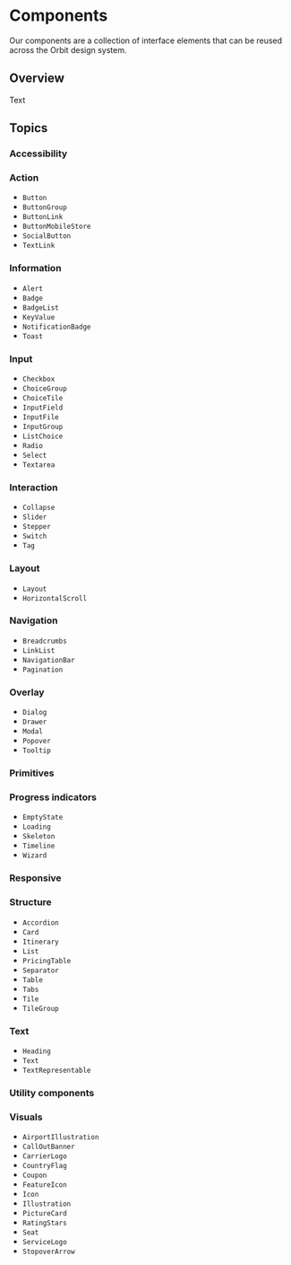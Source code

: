 # Components

Our components are a collection of interface elements that can be reused across the Orbit design system.

## Overview

<!--@START_MENU_TOKEN@-->Text<!--@END_MENU_TOKEN@-->

## Topics

### Accessibility

### Action

- ``Button``
- ``ButtonGroup``
- ``ButtonLink``
- ``ButtonMobileStore``
- ``SocialButton``
- ``TextLink``

### Information

- ``Alert``
- ``Badge``
- ``BadgeList``
- ``KeyValue``
- ``NotificationBadge``
- ``Toast``

### Input

- ``Checkbox``
- ``ChoiceGroup``
- ``ChoiceTile``
- ``InputField``
- ``InputFile``
- ``InputGroup``
- ``ListChoice``
- ``Radio``
- ``Select``
- ``Textarea``

### Interaction

- ``Collapse``
- ``Slider``
- ``Stepper``
- ``Switch``
- ``Tag``

### Layout

- ``Layout``
- ``HorizontalScroll``

### Navigation

- ``Breadcrumbs``
- ``LinkList``
- ``NavigationBar``
- ``Pagination``

### Overlay

- ``Dialog``
- ``Drawer``
- ``Modal``
- ``Popover``
- ``Tooltip``

### Primitives

### Progress indicators

- ``EmptyState``
- ``Loading``
- ``Skeleton``
- ``Timeline``
- ``Wizard``

### Responsive

### Structure

- ``Accordion``
- ``Card``
- ``Itinerary``
- ``List``
- ``PricingTable``
- ``Separator``
- ``Table``
- ``Tabs``
- ``Tile``
- ``TileGroup``

### Text

- ``Heading``
- ``Text``
- ``TextRepresentable``

### Utility components

### Visuals

- ``AirportIllustration``
- ``CallOutBanner``
- ``CarrierLogo``
- ``CountryFlag``
- ``Coupon``
- ``FeatureIcon``
- ``Icon``
- ``Illustration``
- ``PictureCard``
- ``RatingStars``
- ``Seat``
- ``ServiceLogo``
- ``StopoverArrow``
